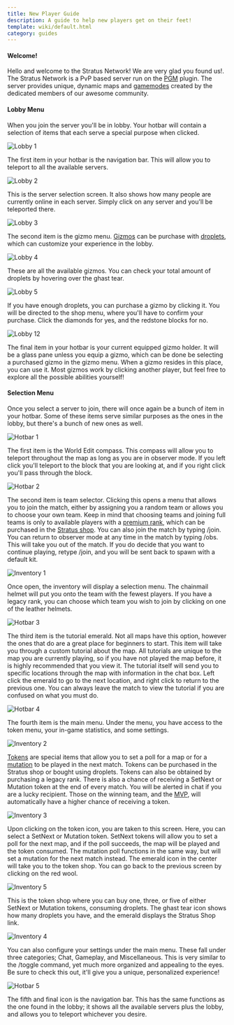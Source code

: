 ```yaml
---
title: New Player Guide
description: A guide to help new players get on their feet!
template: wiki/default.html
category: guides
---
```


#### Welcome!

Hello and welcome to the Stratus Network! We are very glad you found us!. The Stratus Network is a PvP based server run on the [PGM](https://mcresourcepile.github.io/addon-project/wiki/history/pgm) plugin. The server provides unique, dynamic maps and [gamemodes](https://mcresourcepile.github.io/addon-project/wiki/gamemodes) created by the dedicated members of our awesome community.

#### Lobby Menu

When you join the server you'll be in lobby. Your hotbar will contain a selection of items that each serve a special purpose when clicked.

![Lobby 1](../../assets/img/newplayerguide/lobby1.png)

The first item in your hotbar is the navigation bar. This will allow you to teleport to all the available servers.

![Lobby 2](../../assets/img/newplayerguide/lobby2.png)

This is the server selection screen. It also shows how many people are currently online in each server. Simply click on any server and you'll be teleported there.

![Lobby 3](../../assets/img/newplayerguide/lobby3.png)

The second item is the gizmo menu. [Gizmos](https://mcresourcepile.github.io/addon-project/wiki/gameplay/droplets#gizmos) can be purchase with [droplets](https://mcresourcepile.github.io/addon-project/wiki/gameplay/droplets), which can customize your experience in the lobby.

![Lobby 4](../../assets/img/newplayerguide/lobby4.png)

These are all the available gizmos. You can check your total amount of droplets by hovering over the ghast tear.

![Lobby 5](../../assets/img/newplayerguide/lobby5.png)

If you have enough droplets, you can purchase a gizmo by clicking it. You will be directed to the shop menu, where you'll have to confirm your purchase. Click the diamonds for yes, and the redstone blocks for no.

![Lobby 12](../../assets/img/newplayerguide/lobby12.png)

The final item in your hotbar is your current equipped gizmo holder. It will be a glass pane unless you equip a gizmo, which can be done be selecting a purchased gizmo in the gizmo menu. When a gizmo resides in this place, you can use it. Most gizmos work by clicking another player, but feel free to explore all the possible abilities yourself!


#### Selection Menu

Once you select a server to join, there will once again be a bunch of item in your hotbar. Some of these items serve similar purposes as the ones in the lobby, but there's a bunch of new ones as well.

![Hotbar 1](../../assets/img/newplayerguide/hotbar1.png)

The first item is the World Edit compass. This compass will allow you to teleport throughout the map as long as you are in observer mode. If you left click you'll teleport to the block that you are looking at, and if you right click you'll pass through the block.

![Hotbar 2](../../assets/img/newplayerguide/hotbar2.png)

The second item is team selector. Clicking this opens a menu that allows you to join the match, either by assigning you a random team or allows you to choose your own team. Keep in mind that choosing teams and joining full teams is only to available players with a [premium rank](https://mcresourcepile.github.io/addon-project/wiki/ranks), which can be purchased in the [Stratus shop](https://stratusnetwork.buycraft.net/). You can also join the match by typing /join. You can return to observer mode at any time in the match by typing /obs. This will take you out of the match. If you do decide that you want to continue playing, retype /join, and you will be sent back to spawn with a default kit.

![Inventory 1](../../assets/img/newplayerguide/inventory1.png)

Once open, the inventory will display a selection menu. The chainmail helmet will put you onto the team with the fewest players. If you have a legacy rank, you can choose which team you wish to join by clicking on one of the leather helmets.

![Hotbar 3](../../assets/img/newplayerguide/hotbar3.png)

The third item is the tutorial emerald. Not all maps have this option, however the ones that do are a great place for beginners to start. This item will take you through a custom tutorial about the map. All tutorials are unique to the map you are currently playing, so if you have not played the map before, it is highly recommended that you view it. The tutorial itself will send you to specific locations through the map with information in the chat box. Left click the emerald to go to the next location, and right click to return to the previous one. You can always leave the match to view the tutorial if you are confused on what you must do.

![Hotbar 4](../../assets/img/newplayerguide/hotbar4.png)

The fourth item is the main menu. Under the menu, you have access to the token menu, your in-game statistics, and some settings. 

![Inventory 2](../../assets/img/newplayerguide/inventory2.png)

[Tokens](https://mcresourcepile.github.io/addon-project/wiki/gameplay/tokens) are special items that allow you to set a poll for a map or for a [mutation](gameplay/mutations) to be played in the next match. Tokens can be purchased in the Stratus shop or bought using droplets. Tokens can also be obtained by purchasing a legacy rank. There is also a chance of receiving a SetNext or Mutation token at the end of every match. You will be alerted in chat if you are a lucky recipient. Those on the winning team, and the [MVP](https://mcresourcepile.github.io/addon-project/wiki/gameplay/mvp), will automatically have a higher chance of receiving a token.

![Inventory 3](../../assets/img/newplayerguide/inventory3.png)

Upon clicking on the token icon, you are taken to this screen. Here, you can select a SetNext or Mutation token. SetNext tokens will allow you to set a poll for the next map, and if the poll succeeds, the map will be played and the token consumed. The mutation poll functions in the same way, but will set a mutation for the next match instead. The emerald icon in the center will take you to the token shop. You can go back to the previous screen by clicking on the red wool.

![Inventory 5](../../assets/img/newplayerguide/inventory5.png)

This is the token shop where you can buy one, three, or five of either SetNext or Mutation tokens, consuming droplets. The ghast tear icon shows how many droplets you have, and the emerald displays the Stratus Shop link. 

![Inventory 4](../../assets/img/newplayerguide/inventory4.png)

You can also configure your settings under the main menu. These fall under three categories; Chat, Gameplay, and Miscellaneous. This is very similar to the /toggle command, yet much more organized and appealing to the eyes. Be sure to check this out, it'll give you a unique, personalized experience!

![Hotbar 5](../../assets/img/newplayerguide/hotbar5.png)

The fifth and final icon is the navigation bar. This has the same functions as the one found in the lobby; it shows all the available servers plus the lobby, and allows you to teleport whichever you desire.


